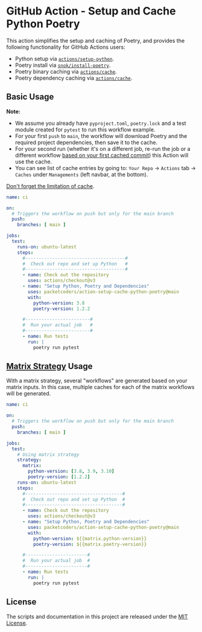 # GitHub Action - Setup and Cache Python Poetry

This action simplifies the setup and caching of Poetry, and provides the following functionality for GitHub Actions users:
* Python setup via [`actions/setup-python`](https://github.com/actions/setup-python).
* Poetry install via [`snok/install-poetry`](https://github.com/snok/install-poetry).
* Poetry binary caching via [`actions/cache`](https://github.com/actions/cache).
* Poetry dependency caching via [`actions/cache`](https://github.com/actions/cache).

## Basic Usage

**Note:** 
* We assume you already have `pyproject.toml`, `poetry.lock` and a test module created for `pytest` to run this workflow example.
* For your first `push` to `main`, the workflow will download Poetry and the required project dependencies, then save it to the cache.
* For your second run (whether it's on a different job, re-run the job or a different workflow [based on your first cached commit](https://docs.github.com/en/actions/using-workflows/caching-dependencies-to-speed-up-workflows#restrictions-for-accessing-a-cache)) this Action will use the cache.
* You can see list of cache entries by going to: `Your Repo` -> `Actions` tab -> `Caches` under `Managements` (left navbar, at the bottom). 

[Don't forget the limitation of cache](https://docs.github.com/en/actions/using-workflows/caching-dependencies-to-speed-up-workflows#usage-limits-and-eviction-policy).

```yml
name: ci

on:
  # Triggers the workflow on push but only for the main branch
  push:
    branches: [ main ]

jobs:
  test:
    runs-on: ubuntu-latest
    steps:
      #-------------------------------------#
      #  Check out repo and set up Python   #
      #-------------------------------------#
      - name: Check out the repository
        uses: actions/checkout@v3
      - name: "Setup Python, Poetry and Dependencies"
        uses: packetcoders/action-setup-cache-python-poetry@main
        with:
          python-version: 3.8
          poetry-version: 1.2.2

      #------------------------#
      #  Run your actual job   #
      #------------------------#
      - name: Run tests
        run: |
          poetry run pytest
```

## [Matrix Strategy](https://docs.github.com/en/actions/using-jobs/using-a-matrix-for-your-jobs) Usage

With a matrix strategy, several "workflows" are generated based on your matrix inputs. In this case, multiple caches for each of the matrix workflows will be generated.

```yml
name: ci

on:
  # Triggers the workflow on push but only for the main branch
  push:
    branches: [ main ]

jobs:
  test:
    # Using matrix strategy
    strategy:
      matrix:
        python-version: [3.8, 3.9, 3.10]
        poetry-version: [1.2.2]
    runs-on: ubuntu-latest
    steps:
      #------------------------------------#
      #  Check out repo and set up Python  #
      #------------------------------------#
      - name: Check out the repository
        uses: actions/checkout@v3
      - name: "Setup Python, Poetry and Dependencies"
        uses: packetcoders/action-setup-cache-python-poetry@main
        with:
          python-version: ${{matrix.python-version}}
          poetry-version: ${{matrix.poetry-version}}

      #-----------------------#
      #  Run your actual job  #
      #-----------------------#
      - name: Run tests
        run: |
          poetry run pytest
```

## License

The scripts and documentation in this project are released under the [MIT License](LICENSE).
